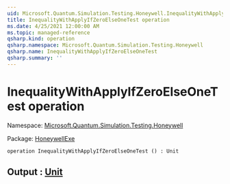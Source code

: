 ```yaml
---
uid: Microsoft.Quantum.Simulation.Testing.Honeywell.InequalityWithApplyIfZeroElseOneTest
title: InequalityWithApplyIfZeroElseOneTest operation
ms.date: 4/25/2021 12:00:00 AM
ms.topic: managed-reference
qsharp.kind: operation
qsharp.namespace: Microsoft.Quantum.Simulation.Testing.Honeywell
qsharp.name: InequalityWithApplyIfZeroElseOneTest
qsharp.summary: ''
---
```


# InequalityWithApplyIfZeroElseOneTest operation

Namespace: [Microsoft.Quantum.Simulation.Testing.Honeywell](xref:Microsoft.Quantum.Simulation.Testing.Honeywell)

Package: [HoneywellExe](https://nuget.org/packages/HoneywellExe)




```qsharp
operation InequalityWithApplyIfZeroElseOneTest () : Unit
```


## Output : [Unit](xref:microsoft.quantum.qsharp.valueliterals#unit-literal)

